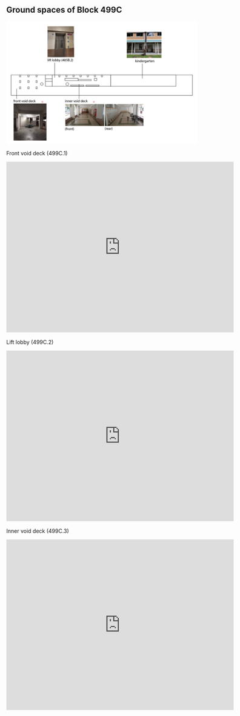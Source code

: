 ## Ground spaces of Block 499C

![Block 499C map](https://github.com/JoleneQuek16/Block499C/blob/master/499C_map.PNG?raw=true)

Front void deck (499C.1)

<iframe src="https://www.google.com/maps/embed?pb=!4v1544113343475!6m8!1m7!1sCAoSLEFGMVFpcE96ZHFVVXprVEp1b2dNbEdFQ0hKZTk1ZE1VV3h4d2tVbEVYd0Qt!2m2!1d1.3593431285938575!2d103.95575832594133!3f338!4f0!5f0.7820865974627469" width="600" height="450" frameborder="0" style="border:0" allowfullscreen></iframe>

Lift lobby (499C.2)

<iframe src="https://www.google.com/maps/embed?pb=!4v1544113294708!6m8!1m7!1sCAoSLEFGMVFpcE42bktiODdCOURoRUVOemlHanB4c1NYeVdmQVpBU0NETzZSaDBN!2m2!1d1.3593924!2d103.9559676!3f292!4f0!5f0.7820865974627469" width="600" height="450" frameborder="0" style="border:0" allowfullscreen></iframe>

Inner void deck (499C.3)

<iframe src="https://www.google.com/maps/embed?pb=!4v1544113321145!6m8!1m7!1sCAoSLEFGMVFpcFAyUkdGUkpTekxIb3o0WjVQYjFHaXNSaDRTOXlsSmNEbVRWTDUt!2m2!1d1.3592848826415405!2d103.95579090567009!3f284!4f0!5f0.7820865974627469" width="600" height="450" frameborder="0" style="border:0" allowfullscreen></iframe>
